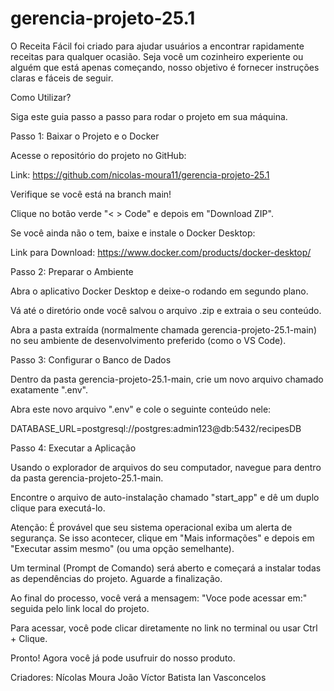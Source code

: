 # gerencia-projeto-25.1

O Receita Fácil foi criado para ajudar usuários a encontrar rapidamente receitas para qualquer ocasião. Seja você um cozinheiro experiente ou alguém que está apenas começando, nosso objetivo é fornecer instruções claras e fáceis de seguir.

Como Utilizar?

Siga este guia passo a passo para rodar o projeto em sua máquina.

Passo 1: Baixar o Projeto e o Docker

Acesse o repositório do projeto no GitHub:

Link: https://github.com/nicolas-moura11/gerencia-projeto-25.1

Verifique se você está na branch main!

Clique no botão verde "< > Code" e depois em "Download ZIP".

Se você ainda não o tem, baixe e instale o Docker Desktop:

Link para Download: https://www.docker.com/products/docker-desktop/

Passo 2: Preparar o Ambiente

Abra o aplicativo Docker Desktop e deixe-o rodando em segundo plano.

Vá até o diretório onde você salvou o arquivo .zip e extraia o seu conteúdo.

Abra a pasta extraída (normalmente chamada gerencia-projeto-25.1-main) no seu ambiente de desenvolvimento preferido (como o VS Code).

Passo 3: Configurar o Banco de Dados

Dentro da pasta gerencia-projeto-25.1-main, crie um novo arquivo chamado exatamente ".env".

Abra este novo arquivo ".env" e cole o seguinte conteúdo nele:

DATABASE_URL=postgresql://postgres:admin123@db:5432/recipesDB

Passo 4: Executar a Aplicação

Usando o explorador de arquivos do seu computador, navegue para dentro da pasta gerencia-projeto-25.1-main.

Encontre o arquivo de auto-instalação chamado "start_app" e dê um duplo clique para executá-lo.

Atenção: É provável que seu sistema operacional exiba um alerta de segurança. Se isso acontecer, clique em "Mais informações" e depois em "Executar assim mesmo" (ou uma opção semelhante).

Um terminal (Prompt de Comando) será aberto e começará a instalar todas as dependências do projeto. Aguarde a finalização.

Ao final do processo, você verá a mensagem: "Voce pode acessar em:" seguida pelo link local do projeto.

Para acessar, você pode clicar diretamente no link no terminal ou usar Ctrl + Clique.

Pronto! Agora você já pode usufruir do nosso produto.

Criadores:
Nícolas Moura
João Víctor Batista
Ian Vasconcelos
